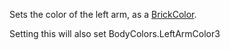 Sets the color of the left arm, as a
[BrickColor](/reference/engine/datatypes/BrickColor).

Setting this will also set BodyColors.LeftArmColor3